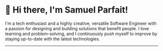# 👋 Hi there, I'm Samuel Parfait! 

I'm a tech enthusiast and a highly creative, versatile Software Engineer with a passion for designing and building solutions that benefit people. I love learning and problem-solving, and I continuously push myself to improve by staying up-to-date with the latest technologies.

---
